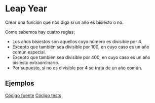 # Leap Year

Crear una función que nos diga si un año es bisiesto o no.

Como sabemos hay cuatro reglas:

* Los años bisiestos son aquellos cuyo número es divisible por 4.
* Excepto que también sea divisible por 100, en cuyo caso es un año común especial.
* Excepto que también sea divisible por 400, en cuyo caso es un año bisiesto extraordinario.
* Por supuesto, si no es divisible por 4 se trata de un año común.


## Ejemplos

[Código fuente](./leapyear.go)
[Código tests](./leapyear_test.go)
